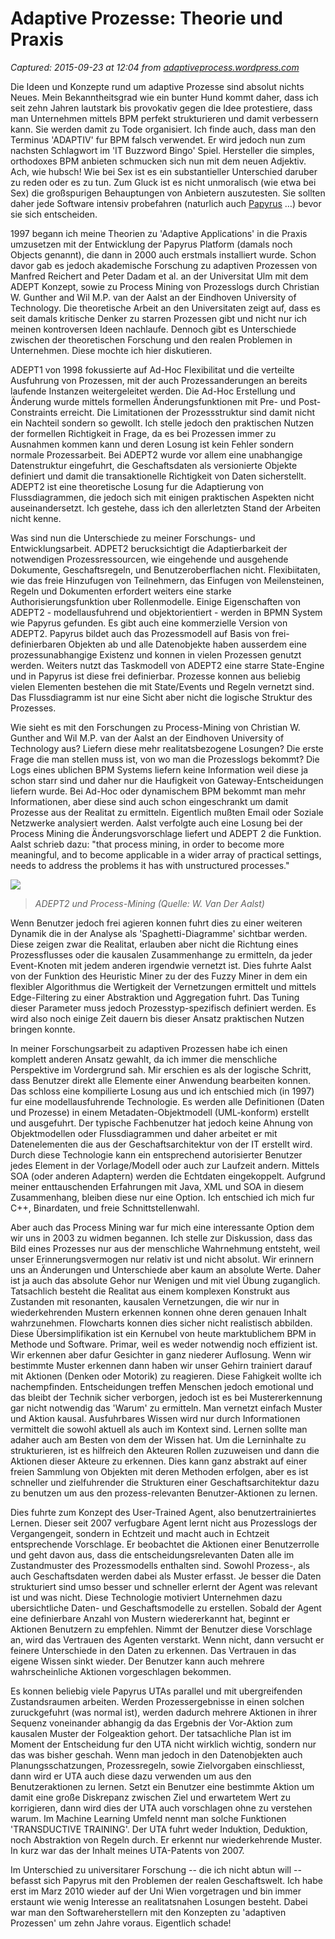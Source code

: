 # Adaptive Prozesse: Theorie und Praxis

_Captured: 2015-09-23 at 12:04 from [adaptiveprocess.wordpress.com](https://adaptiveprocess.wordpress.com/2010/05/31/adaptive-prozesse-theorie-und-praxis/)_

Die Ideen und Konzepte rund um adaptive Prozesse sind absolut nichts Neues. Mein Bekanntheitsgrad wie ein bunter Hund kommt daher, dass ich seit zehn Jahren lautstark bis provokativ gegen die Idee protestiere, dass man Unternehmen mittels BPM perfekt strukturieren und damit verbessern kann. Sie werden damit zu Tode organisiert. Ich finde auch, dass man den Terminus 'ADAPTIV' fur BPM falsch verwendet. Er wird jedoch nun zum nachsten Schlagwort im 'IT Buzzword Bingo' Spiel. Hersteller die simples, orthodoxes BPM anbieten schmucken sich nun mit dem neuen Adjektiv. Ach, wie hubsch! Wie bei Sex ist es ein substantieller Unterschied daruber zu reden oder es zu tun. Zum Gluck ist es nicht unmoralisch (wie etwa bei Sex) die großspurigen Behauptungen von Anbietern auszutesten. Sie sollten daher jede Software intensiv probefahren (naturlich auch [Papyrus](http://www.isis-Papyrus.com) …) bevor sie sich entscheiden.

1997 begann ich meine Theorien zu 'Adaptive Applications' in die Praxis umzusetzen mit der Entwicklung der Papyrus Platform (damals noch Objects genannt), die dann in 2000 auch erstmals installiert wurde. Schon davor gab es jedoch akademische Forschung zu adaptiven Prozessen von Manfred Reichert and Peter Dadam et al. an der Universitat Ulm mit dem ADEPT Konzept, sowie zu Process Mining von Prozesslogs durch Christian W. Gunther and Wil M.P. van der Aalst an der Eindhoven University of Technology. Die theoretische Arbeit an den Universitaten zeigt auf, dass es seit damals kritische Denker zu starren Prozessen gibt und nicht nur ich meinen kontroversen Ideen nachlaufe. Dennoch gibt es Unterschiede zwischen der theoretischen Forschung und den realen Problemen in Unternehmen. Diese mochte ich hier diskutieren.

ADEPT1 von 1998 fokussierte auf Ad-Hoc Flexibilitat und die verteilte Ausfuhrung von Prozessen, mit der auch Prozessanderungen an bereits laufende Instanzen weitergeleitet werden. Die Ad-Hoc Erstellung und Änderung wurde mittels formellen Änderungsfunktionen mit Pre- und Post-Constraints erreicht. Die Limitationen der Prozessstruktur sind damit nicht ein Nachteil sondern so gewollt. Ich stelle jedoch den praktischen Nutzen der formellen Richtigkeit in Frage, da es bei Prozessen immer zu Ausnahmen kommen kann und deren Losung ist kein Fehler sondern normale Prozessarbeit. Bei ADEPT2 wurde vor allem eine unabhangige Datenstruktur eingefuhrt, die Geschaftsdaten als versionierte Objekte definiert und damit die transaktionelle Richtigkeit von Daten sicherstellt. ADEPT2 ist eine theoretische Losung fur die Adaptierung von Flussdiagrammen, die jedoch sich mit einigen praktischen Aspekten nicht auseinandersetzt. Ich gestehe, dass ich den allerletzten Stand der Arbeiten nicht kenne.

Was sind nun die Unterschiede zu meiner Forschungs- und Entwicklungsarbeit. ADPET2 berucksichtigt die Adaptierbarkeit der notwendigen Prozessressourcen, wie eingehende und ausgehende Dokumente, Geschaftsregeln, und Benutzeroberflachen nicht. Flexibiitaten, wie das freie Hinzufugen von Teilnehmern, das Einfugen von Meilensteinen, Regeln und Dokumenten erfordert weiters eine starke Authorisierungsfunktion uber Rollenmodelle. Einige Eigenschaften von ADEPT2 - modellausfuhrend und objektorientiert - werden in BPMN System wie Papyrus gefunden. Es gibt auch eine kommerzielle Version von ADEPT2. Papyrus bildet auch das Prozessmodell auf Basis von frei-definierbaren Objekten ab und alle Datenobjekte haben ausserdem eine prozessunabhangige Existenz und konnen in vielen Prozessen genutzt werden. Weiters nutzt das Taskmodell von ADEPT2 eine starre State-Engine und in Papyrus ist diese frei definierbar. Prozesse konnen aus beliebig vielen Elementen bestehen die mit State/Events und Regeln vernetzt sind. Das Flussdiagramm ist nur eine Sicht aber nicht die logische Struktur des Prozesses.

Wie sieht es mit den Forschungen zu Process-Mining von Christian W. Gunther and Wil M.P. van der Aalst an der Eindhoven University of Technology aus? Liefern diese mehr realitatsbezogene Losungen? Die erste Frage die man stellen muss ist, von wo man die Prozesslogs bekommt? Die Logs eines ublichen BPM Systems liefern keine Information weil diese ja schon starr sind und daher nur die Haufigkeit von Gateway-Entscheidungen liefern wurde. Bei Ad-Hoc oder dynamischem BPM bekommt man mehr Informationen, aber diese sind auch schon eingeschrankt um damit Prozesse aus der Realitat zu ermitteln. Eigentlich mußten Email oder Soziale Netzwerke analysiert werden. Aalst verfolgte auch eine Losung bei der Process Mining die Änderungsvorschlage liefert und ADEPT 2 die Funktion. Aalst schrieb dazu: "that process mining, in order to become more meaningful, and to become applicable in a wider array of practical settings, needs to address the problems it has with unstructured processes."

![](https://adaptiveprocess.files.wordpress.com/2010/05/process-mining-and-adaptive.png?w=500&h=438)

> _ADEPT2 und Process-Mining (Quelle: W. Van Der Aalst)_

Wenn Benutzer jedoch frei agieren konnen fuhrt dies zu einer weiteren Dynamik die in der Analyse als 'Spaghetti-Diagramme' sichtbar werden. Diese zeigen zwar die Realitat, erlauben aber nicht die Richtung eines Prozessflusses oder die kausalen Zusammenhange zu ermitteln, da jeder Event-Knoten mit jedem anderen irgendwie vernetzt ist. Dies fuhrte Aalst von der Funktion des Heuristic Miner zu der des Fuzzy Miner in dem ein flexibler Algorithmus die Wertigkeit der Vernetzungen ermittelt und mittels Edge-Filtering zu einer Abstraktion und Aggregation fuhrt. Das Tuning dieser Parameter muss jedoch Prozesstyp-spezifisch definiert werden. Es wird also noch einige Zeit dauern bis dieser Ansatz praktischen Nutzen bringen konnte.

In meiner Forschungsarbeit zu adaptiven Prozessen habe ich einen komplett anderen Ansatz gewahlt, da ich immer die menschliche Perspektive im Vordergrund sah. Mir erschien es als der logische Schritt, dass Benutzer direkt alle Elemente einer Anwendung bearbeiten konnen. Das schloss eine kompilierte Losung aus und ich entschied mich (in 1997) fur eine modellausfuhrende Technologie. Es werden alle Definitionen (Daten und Prozesse) in einem Metadaten-Objektmodell (UML-konform) erstellt und ausgefuhrt. Der typische Fachbenutzer hat jedoch keine Ahnung von Objektmodellen oder Flussdiagrammen und daher arbeitet er mit Datenelementen die aus der Geschaftsarchitektur von der IT erstellt wird. Durch diese Technologie kann ein entsprechend autorisierter Benutzer jedes Element in der Vorlage/Modell oder auch zur Laufzeit andern. Mittels SOA (oder anderen Adaptern) werden die Echtdaten eingekoppelt. Aufgrund meiner enttauschenden Erfahrungen mit Java, XML und SOA in diesem Zusammenhang, bleiben diese nur eine Option. Ich entschied ich mich fur C++, Binardaten, und freie Schnittstellenwahl.

Aber auch das Process Mining war fur mich eine interessante Option dem wir uns in 2003 zu widmen begannen. Ich stelle zur Diskussion, dass das Bild eines Prozesses nur aus der menschliche Wahrnehmung entsteht, weil unser Erinnerungsvermogen nur relativ ist und nicht absolut. Wir erinnern uns an Änderungen und Unterschiede aber kaum an absolute Werte. Daher ist ja auch das absolute Gehor nur Wenigen und mit viel Übung zuganglich. Tatsachlich besteht die Realitat aus einem komplexen Konstrukt aus Zustanden mit resonanten, kausalen Vernetzungen, die wir nur in wiederkehrenden Mustern erkennen konnen ohne deren genauen Inhalt wahrzunehmen. Flowcharts konnen dies sicher nicht realistisch abbilden. Diese Übersimplifikation ist ein Kernubel von heute marktublichem BPM in Methode und Software. Primar, weil es weder notwendig noch effizient ist. Wir erkennen aber dafur Gesichter in ganz niederer Auflosung. Wenn wir bestimmte Muster erkennen dann haben wir unser Gehirn trainiert darauf mit Aktionen (Denken oder Motorik) zu reagieren. Diese Fahigkeit wollte ich nachempfinden. Entscheidungen treffen Menschen jedoch emotional und das bleibt der Technik sicher verborgen, jedoch ist es bei Mustererkennung gar nicht notwendig das 'Warum' zu ermitteln. Man vernetzt einfach Muster und Aktion kausal. Ausfuhrbares Wissen wird nur durch Informationen vermittelt die sowohl aktuell als auch im Kontext sind. Lernen sollte man adaher auch am Besten von dem der Wissen hat. Um die Lerninhalte zu strukturieren, ist es hilfreich den Akteuren Rollen zuzuweisen und dann die Aktionen dieser Akteure zu erkennen. Dies kann ganz abstrakt auf einer freien Sammlung von Objekten mit deren Methoden erfolgen, aber es ist schneller und zielfuhrender die Strukturen einer Geschaftsarchitektur dazu zu benutzen um aus den prozess-relevanten Benutzer-Aktionen zu lernen.

Dies fuhrte zum Konzept des User-Trained Agent, also benutzertrainiertes Lernen. Dieser seit 2007 verfugbare Agent lernt nicht aus Prozesslogs der Vergangengeit, sondern in Echtzeit und macht auch in Echtzeit entsprechende Vorschlage. Er beobachtet die Aktionen einer Benutzerrolle und geht davon aus, dass die entscheidungsrelevanten Daten alle im Zustandmuster des Prozessmodells enthalten sind. Sowohl Prozess-, als auch Geschaftsdaten werden dabei als Muster erfasst. Je besser die Daten strukturiert sind umso besser und schneller erlernt der Agent was relevant ist und was nicht. Diese Technologie motiviert Unternehmen dazu ubersichtliche Daten- und Geschaftsmodelle zu erstellen. Sobald der Agent eine definierbare Anzahl von Mustern wiedererkannt hat, beginnt er Aktionen Benutzern zu empfehlen. Nimmt der Benutzer diese Vorschlage an, wird das Vertrauen des Agenten verstarkt. Wenn nicht, dann versucht er feinere Unterschiede in den Daten zu erkennen. Das Vertrauen in das eigene Wissen sinkt wieder. Der Benutzer kann auch mehrere wahrscheinliche Aktionen vorgeschlagen bekommen.

Es konnen beliebig viele Papyrus UTAs parallel und mit ubergreifenden Zustandsraumen arbeiten. Werden Prozessergebnisse in einen solchen zuruckgefuhrt (was normal ist), werden dadurch mehrere Aktionen in ihrer Sequenz voneinander abhangig da das Ergebnis der Vor-Aktion zum kausalen Muster der Folgeaktion gehort. Der tatsachliche Plan ist im Moment der Entscheidung fur den UTA nicht wirklich wichtig, sondern nur das was bisher geschah. Wenn man jedoch in den Datenobjekten auch Planungsschatzungen, Prozessregeln, sowie Zielvorgaben einschliesst, dann wird er UTA auch diese dazu verwenden um aus den Benutzeraktionen zu lernen. Setzt ein Benutzer eine bestimmte Aktion um damit eine große Diskrepanz zwischen Ziel und erwartetem Wert zu korrigieren, dann wird dies der UTA auch vorschlagen ohne zu verstehen warum. Im Machine Learning Umfeld nennt man solche Funktionen 'TRANSDUCTIVE TRAINING'. Der UTA fuhrt weder Induktion, Deduktion, noch Abstraktion von Regeln durch. Er erkennt nur wiederkehrende Muster. In kurz war das der Inhalt meines UTA-Patents von 2007.

Im Unterschied zu universitarer Forschung -- die ich nicht abtun will -- befasst sich Papyrus mit den Problemen der realen Geschaftswelt. Ich habe erst im Marz 2010 wieder auf der Uni Wien vorgetragen und bin immer erstaunt wie wenig Interesse an realitatsnahen Losungen besteht. Dabei war man den Softwareherstellern mit den Konzepten zu 'adaptiven Prozessen' um zehn Jahre voraus. Eigentlich schade!
